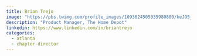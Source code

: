 ```yaml
---
title: Brian Trejo
image: "https://pbs.twimg.com/profile_images/1093624505035980800/keJO5jXw_400x400.jpg"
description: "Product Manager, The Home Depot"
linkedin: https://www.linkedin.com/in/briantrejo
categories:
  - atlanta
  - chapter-director
---
```

